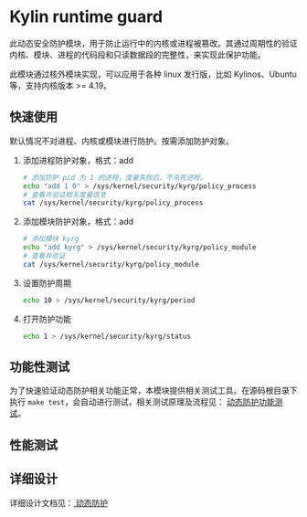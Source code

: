 # Kylin runtime guard

此动态安全防护模块，用于防止运行中的内核或进程被篡改。其通过周期性的验证内核、模块、进程的代码段和只读数据段的完整性，来实现此保护功能。

此模块通过核外模块实现，可以应用于各种 linux 发行版，比如 Kylinos、Ubuntu 等，支持内核版本 >= 4.19。

## 快速使用

默认情况不对进程、内核或模块进行防护。按需添加防护对象。

1. 添加进程防护对象，格式：add <pid> <enforce>

   ```bash
   # 添加防护 pid 为 1 的进程，度量失败后，不杀死进程。
   echo "add 1 0" > /sys/kernel/security/kyrg/policy_process
   # 查看并验证相关度量信息
   cat /sys/kernel/security/kyrg/policy_process
   ```

2. 添加模块防护对象，格式：add <mod>

   ```bash
   # 添加模块 kyrg
   echo "add kyrg" > /sys/kernel/security/kyrg/policy_module
   # 查看并验证
   cat /sys/kernel/security/kyrg/policy_module
   ```

3. 设置防护周期

   ```bash
   echo 10 > /sys/kernel/security/kyrg/period
   ```

4. 打开防护功能

   ```bash
   echo 1 > /sys/kernel/security/kyrg/status
   ```

## 功能性测试

为了快速验证动态防护相关功能正常，本模块提供相关测试工具。在源码根目录下执行 `make test`，会自动进行测试，相关测试原理及流程见： [动态防护功能测试](./test/README.md)。

## 性能测试



## 详细设计


详细设计文档见：[ 动态防护 ](https://fluidog.notion.site/1cfbfb77ca7d417695590386290594cd)
